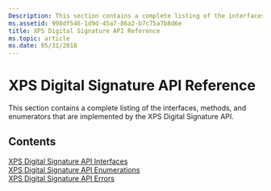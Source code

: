 ```yaml
---
Description: This section contains a complete listing of the interfaces, methods, and enumerators that are implemented by the XPS Digital Signature API.
ms.assetid: 998df546-1d9d-45a7-86a2-b7c75a7b8d6e
title: XPS Digital Signature API Reference
ms.topic: article
ms.date: 05/31/2018
---
```


# XPS Digital Signature API Reference

This section contains a complete listing of the interfaces, methods, and enumerators that are implemented by the XPS Digital Signature API.

## Contents

<dl>

[XPS Digital Signature API Interfaces](xps-digital-signatures-interfaces.md)  
[XPS Digital Signature API Enumerations](xps-digital-signatures-enumerations.md)  
[XPS Digital Signature API Errors](xps-digital-signatures-errors.md)  
</dl>

 

 



